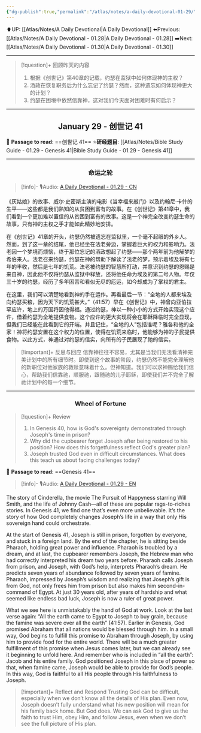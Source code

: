 ```yaml
---
{"dg-publish":true,"permalink":"/atlas/notes/a-daily-devotional-01-29/"}
---
```


 ⬆️UP: [[Atlas/Notes/A Daily Devotional\|A Daily Devotional]]
⬅️Previous: [[Atlas/Notes/A Daily Devotional - 01.28\|A Daily Devotional - 01.28]]
➡️Next: [[Atlas/Notes/A Daily Devotional - 01.30\|A Daily Devotional - 01.30]]

---

> [!question]+ 回顾昨天的内容
> 1. 根据《创世记》第40章的记载，约瑟在监狱中如何体现神的主权？ 
> 2. 酒政在恢复职务后为什么忘记了约瑟？然而，这种遗忘如何体现神更大的计划？
> 3. 约瑟在困境中依然信靠神，这对我们今天面对困难时有何启示？  


---
## <center>January 29 - 创世记 41</center>

📖 **Passage to read**: ==创世记 41==
⭐**研经题目**: [[Atlas/Notes/Bible Study Guide - 01.29 - Genesis 41\|Bible Study Guide - 01.29 - Genesis 41]]

---
### <center>命运之轮</center>

> [!info]- 🎙️Audio: [A Daily Devotional - 01.29 - CN]()

《灰姑娘》的故事、威尔·史密斯主演的电影《当幸福来敲门》以及约翰尼·卡什的生平——这些都是我们熟知的从贫困到富有的故事。在《创世记》第41章中，我们看到一个更加难以置信的从贫困到富有的故事。这是一个神完全改变约瑟生命的故事，只有神的主权之手才能如此精妙地安排。

在《创世记》41章的开头，约瑟仍然被遗忘在监狱里，一个毫不起眼的外乡人。然而，到了这一章的结尾，他已经坐在法老旁边，掌握着巨大的权力和影响力。法老因一个梦境而烦恼，终于那位忘记的酒政想起了约瑟——那个两年前为他解梦的希伯来人。法老召来约瑟，约瑟在神的帮助下解读了法老的梦，预示着埃及将有七年的丰收，然后是七年的饥荒。法老被约瑟的智慧所打动，并意识到约瑟的恩赐是来自神，因此他不仅将约瑟从监狱中释放，还将他任命为埃及的第二号人物。年仅三十岁的约瑟，经历了多年困苦和看似无尽的厄运，如今却成为了掌权的君主。

在这里，我们可以清楚地看到神的手在运作。再看最后一节：“全地的人都来埃及向约瑟买粮，因为天下的饥荒甚大。”（41:57）早在《创世记》中，神曾向亚伯拉罕应许，地上的万国将因他得福。通过约瑟，神以一种小小的方式开始实现这个应许，借着约瑟为全地提供食物。这个应许的更大实现将会在耶稣降临时完全显现，但我们已经能在此看到它的开端。并且记住，“全地的人”包括谁呢？雅各和他的全家！神将约瑟安置在这个权力的位置，使得在饥荒来临时，他能够为神的子民提供食物。以此方式，神通过对约瑟的信实，向所有的子民展现了祂的信实。

> [!important]+ 反思与回应
信靠神往往不容易，尤其是当我们无法看清神完美计划中的所有细节时。即使到这个故事的阶段，约瑟仍然不能完全理解他的新职位对他家族的救赎意味着什么。但神知道。我们可以求神赐给我们信心，帮助我们信靠祂，顺服祂，跟随祂的儿子耶稣，即使我们并不完全了解祂计划中的每一个细节。



---
### <center>Wheel of Fortune</center>

> [!question]+ Review
> 1. In Genesis 40, how is God's sovereignty demonstrated through Joseph's time in prison?
> 2. Why did the cupbearer forget Joseph after being restored to his position? How does this forgetfulness reflect God's greater plan?
> 3. Joseph trusted God even in difficult circumstances. What does this teach us about facing challenges today?

📖 **Passage to read**: ==Genesis 41==

> [!info]- 🎙️Audio: [A Daily Devotional - 01.29 - EN]()

The story of Cinderella, the movie The Pursuit of Happyness starring Will Smith, and the life of Johnny Cash—all of these are popular rags-to-riches stories. In Genesis 41, we find one that’s even more unbelievable. It’s the story of how God completely changes Joseph’s life in a way that only His sovereign hand could orchestrate.

At the start of Genesis 41, Joseph is still in prison, forgotten by everyone, and stuck in a foreign land. By the end of the chapter, he is sitting beside Pharaoh, holding great power and influence. Pharaoh is troubled by a dream, and at last, the cupbearer remembers Joseph, the Hebrew man who had correctly interpreted his dream two years before. Pharaoh calls Joseph from prison, and Joseph, with God’s help, interprets Pharaoh’s dream. He predicts seven years of abundance followed by seven years of famine. Pharaoh, impressed by Joseph’s wisdom and realizing that Joseph’s gift is from God, not only frees him from prison but also makes him second-in-command of Egypt. At just 30 years old, after years of hardship and what seemed like endless bad luck, Joseph is now a ruler of great power.

What we see here is unmistakably the hand of God at work. Look at the last verse again: “All the earth came to Egypt to Joseph to buy grain, because the famine was severe over all the earth” (41:57). Earlier in Genesis, God promised Abraham that all nations would be blessed through him. In a small way, God begins to fulfill this promise to Abraham through Joseph, by using him to provide food for the entire world. There will be a much greater fulfillment of this promise when Jesus comes later, but we can already see it beginning to unfold here. And remember who is included in “all the earth”: Jacob and his entire family. God positioned Joseph in this place of power so that, when famine came, Joseph would be able to provide for God’s people. In this way, God is faithful to all His people through His faithfulness to Joseph.

> [!important]+ Reflect and Respond
Trusting God can be difficult, especially when we don’t know all the details of His plan. Even now, Joseph doesn’t fully understand what his new position will mean for his family back home. But God does. We can ask God to give us the faith to trust Him, obey Him, and follow Jesus, even when we don’t see the full picture of His plan.











